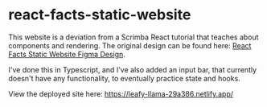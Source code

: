 # react-facts-static-website

This website is a deviation from a Scrimba React tutorial that teaches about components and rendering. The original design can be found here: [React Facts Static Website Figma Design](https://www.figma.com/file/EYhmtzCvsnWGlIRXcN6ndL/ReactFacts-(Copy)?node-id=0%3A1&t=NSRcGTnVg3Uxsjzx-1).

I've done this in Typescript, and I've also added an input bar, that currently doesn't have any functionality, to eventually practice state and hooks.

View the deployed site here: https://leafy-llama-29a386.netlify.app/
